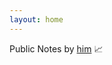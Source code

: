 ```yaml
---
layout: home
---
```


Public Notes by [him](./about) 📈
<!--Open sourcing my way out,  -->
<!--🦋 Open sourcing my way out, [know more](./about). 📈-->

<!--Projects page -->
<br><br>
